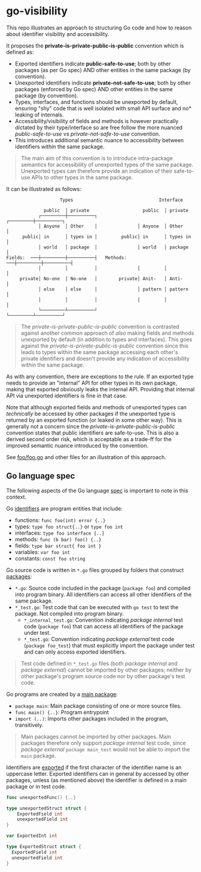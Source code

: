# go-visibility

This repo illustrates an approach to structuring Go code and how to reason about
identifier visibility and accessibility.

It proposes the **private-is-private-public-is-public** convention which is defined as:
- Exported identifiers indicate **public-safe-to-use**; both by other packages (as per Go spec) AND other entities in the same package (by convention).
- Unexported identifiers indicate **private-not-safe-to-use**; both by other packages (enforced by Go spec) AND other entities in the same package (by convention).
- Types, interfaces, and functions should be unexported by default, ensuring "shy" code that is well isolated with small API surface and no* leaking of internals.
- Accessibility/visibility of fields and methods is however practically dictated by their type/interface so are free follow the more nuanced _public-safe-to-use_ vs _private-not-safe-to-use_ convention.
- This introduces additional semantic nuance to accessibility between identifiers _within_ the same package.

> The main aim of this convention is to introduce intra-package semantics for accessibility of
> unexported types of the same package. Unexported types can therefore provide an indication 
> of their safe-to-use APIs to other types in the same package.

It can be illustrated as follows:
```
                    Types                                Interface

              public  │ private                    public  │ private
            ┌─────────┼──────────┐               ┌─────────┼──────────┐
            │ Anyone  │ Other    │               │ Anyone  │ Other    │
      public│ in      │ types in │         public│ in      │ types in │
            │ world   │ package  │               │ world   │ package  │
Fields:  ───┼─────────┼──────────┤   Methods: ───┼─────────┼──────────┤
            │         │          │               │         │          │
     private│ No-one  │ No-one   │        private│ Anit-   │ Anti-    │
            │ else    │ else     │               │ pattern │ pattern  │
            │         │          │               │         │          │
            └─────────┴──────────┘               └─────────┴──────────┘
```

> The _private-is-private-public-is-public_ convention is contrasted against another 
> common approach of _also_ making fields and methods unexported by default (in addition to types and interfaces). 
> This goes against the _private-is-private-public-is-public_ convention
> since this leads to types within the same package accessing each other's private identifiers and doesn't
> provide any indication of accessibility within the same package.

As with any convention, there are exceptions to the rule. If an exported type needs to provide an "internal" API
for other types in its own package, making that exported obviously leaks the internal API. Providing
that internal API via unexported identifiers is fine in that case.

Note that although exported fields and methods of unexported types can _technically_ be accessed by other packages
if the unexported type is returned by an exported function (or leaked in some other way).
This is generally not a concern since the _private-is-private-public-is-public_ convention states that public identifiers are safe-to-use.
This is also a derived second order risk, which is acceptable as a trade-ff for the improved semantic nuance introduced by the convention.

See [foo/foo.go](foo/foo.go) and other files for an illustration of this approach.

## Go language spec

The following aspects of the Go language [spec](https://go.dev/ref/spec) is important to note in this context.

Go [identifiers](https://go.dev/ref/spec#Identifiers) are program entities that include:
- functions: `func foo(int) error {..}`
- types: `type foo struct{..}` or `type foo int`
- interfaces: `type foo interface {..}`
- methods: `func (b bar) foo() {..}`
- fields: `type bar struct{ foo int }`
- variables: `var foo int`
- constants: `const foo string`

Go source code is written in `*.go` files grouped by folders that construct [packages](https://go.dev/ref/spec#Packages):
- `*.go`: Source code included in the package (`package foo`) and compiled into program binary. All identifiers can access all other identifiers of the same package.
- `*_test.go`: Test code that can be executed with `go test` to test the package. Not compiled into program binary.
  - `*_internal_test.go`: Convention indicating _package internal_ test code (`package foo`) that can access all identifiers of the package under test.
  - `*_test.go`: Convention indicating _package external_ test code (`package foo_test`) that must explicitly import the package under test and can only access exported identifiers.

> Test code defined in `*_test.go` files (both _package internal_ and _package external_) cannot be imported
> by other packages; neither by other package's program source code nor by other package's test code.

Go programs are created by a [main package](https://go.dev/ref/spec#Program_execution):
- `package main`: Main package consisting of one or more source files.
- `func main() {..}`: Program entrypoint
- `import (..)`: Imports other packages included in the program, transitively.

> Main packages cannot be imported by other packages. 
> Main packages therefore only support _package internal_ test code, 
> since _package external_ `package main_test` would not be able to import the `main` package.

Identifiers are [exported](https://go.dev/ref/spec#Exported_identifiers) if 
the first character of the identifier name is an uppercase letter.
Exported identifiers can in general by accessed by other packages, unless (as mentioned above) the
identifier is defined in a main package or in test code.
```go
func unexportedFunc() {..}

type unexportedStruct struct {
	ExportedField int
	unexportedField int
}

var ExportedInt int

type ExportedStruct struct {
  ExportedField int
  unexportedField int
}

```




